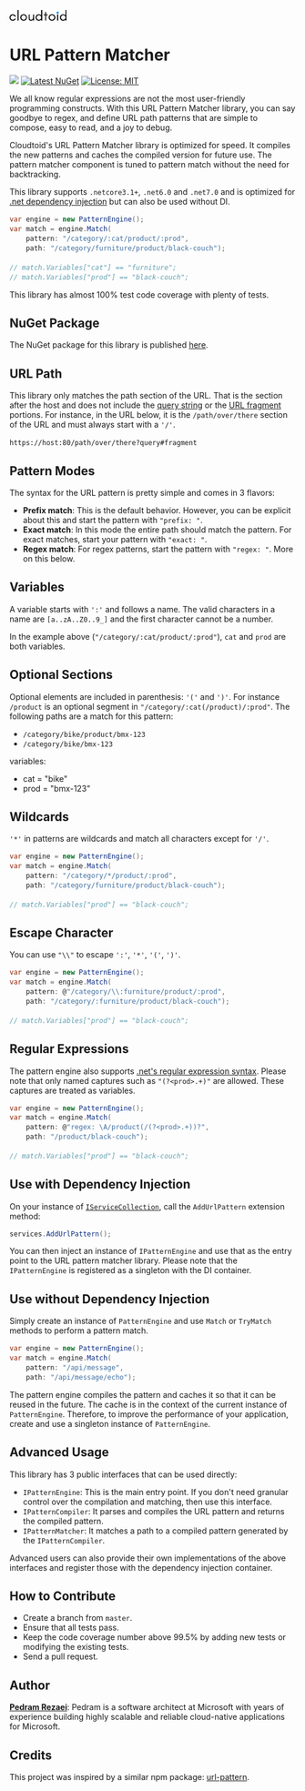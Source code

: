 [<img src="https://raw.githubusercontent.com/cloudtoid/assets/master/logos/cloudtoid-blue.svg" width="100px">][Cloudtoid]

# URL Pattern Matcher

[![][WorkflowBadgePublish]][PublishWorkflow]
[![Latest NuGet][NuGetBadge]][NuGet]
[![License: MIT][LicenseBadge]][License]

We all know regular expressions are not the most user-friendly programming constructs. With this URL Pattern Matcher library, you can say goodbye to regex, and define URL path patterns that are simple to compose, easy to read, and a joy to debug.

Cloudtoid's URL Pattern Matcher library is optimized for speed. It compiles the new patterns and caches the compiled version for future use. The pattern matcher component is tuned to pattern match without the need for backtracking.

This library supports `.netcore3.1+`, `.net6.0` and `.net7.0` and is optimized for [.net dependency injection][DI] but can also be used without DI.

```csharp
var engine = new PatternEngine();
var match = engine.Match(
    pattern: "/category/:cat/product/:prod",
    path: "/category/furniture/product/black-couch");

// match.Variables["cat"] == "furniture";
// match.Variables["prod"] == "black-couch";
```

This library has almost 100% test code coverage with plenty of tests.

## NuGet Package

The NuGet package for this library is published [here][NuGet].

## URL Path

This library only matches the path section of the URL. That is the section after the host and does not include the [query string][QueryString] or the [URL fragment][URLFragment] portions. For instance, in the URL below, it is the `/path/over/there` section of the URL and must always start with a `'/'`.

`https://host:80/path/over/there?query#fragment`

## Pattern Modes

The syntax for the URL pattern is pretty simple and comes in 3 flavors:

- **Prefix match**: This is the default behavior. However, you can be explicit about this and start the pattern with `"prefix: "`.
- **Exact match**: In this mode the entire path should match the pattern. For exact matches, start your pattern with `"exact: "`.
- **Regex match**: For regex patterns, start the pattern with `"regex: "`. More on this below.

## Variables

A variable starts with `':'` and follows a name. The valid characters in a name are `[a..zA..Z0..9_]` and the first character cannot be a number.

In the example above (`"/category/:cat/product/:prod"`), `cat` and `prod` are both variables.

## Optional Sections

Optional elements are included in parenthesis: `'('` and `')'`. For instance `/product` is an optional segment in `"/category/:cat(/product)/:prod"`. The following paths are a match for this pattern:

- `/category/bike/product/bmx-123`
- `/category/bike/bmx-123`

variables:

- cat = "bike"
- prod = "bmx-123"

## Wildcards

`'*'` in patterns are wildcards and match all characters except for `'/'`.

```csharp
var engine = new PatternEngine();
var match = engine.Match(
    pattern: "/category/*/product/:prod",
    path: "/category/furniture/product/black-couch");

// match.Variables["prod"] == "black-couch";
```

## Escape Character

You can use `"\\"` to escape `':'`, `'*'`, `'('`, `')'`.

```csharp
var engine = new PatternEngine();
var match = engine.Match(
    pattern: @"/category/\\:furniture/product/:prod",
    path: "/category/:furniture/product/black-couch");

// match.Variables["prod"] == "black-couch";
```

## Regular Expressions

The pattern engine also supports [.net's regular expression syntax][RegEx]. Please note that only named captures such as `"(?<prod>.+)"` are allowed. These captures are treated as variables.

```csharp
var engine = new PatternEngine();
var match = engine.Match(
    pattern: @"regex: \A/product(/(?<prod>.+))?",
    path: "/product/black-couch");

// match.Variables["prod"] == "black-couch";
```

## Use with Dependency Injection

On your instance of [`IServiceCollection`][IServiceCollection], call the `AddUrlPattern` extension method:

```csharp
services.AddUrlPattern();
```

You can then inject an instance of `IPatternEngine` and use that as the entry point to the URL pattern matcher library. Please note that the `IPatternEngine` is registered as a singleton with the DI container.

## Use without Dependency Injection

Simply create an instance of `PatternEngine` and use `Match` or `TryMatch` methods to perform a pattern match.

```csharp
var engine = new PatternEngine();
var match = engine.Match(
    pattern: "/api/message",
    path: "/api/message/echo");
```

The pattern engine compiles the pattern and caches it so that it can be reused in the future. The cache is in the context of the current instance of `PatternEngine`. Therefore, to improve the performance of your application, create and use a singleton instance of `PatternEngine`.

## Advanced Usage

This library has 3 public interfaces that can be used directly:

- `IPatternEngine`: This is the main entry point. If you don't need granular control over the compilation and matching, then use this interface.
- `IPatternCompiler`: It parses and compiles the URL pattern and returns the compiled pattern.
- `IPatternMatcher`: It matches a path to a compiled pattern generated by the `IPatternCompiler`.

Advanced users can also provide their own implementations of the above interfaces and register those with the dependency injection container.

## How to Contribute

- Create a branch from `master`.
- Ensure that all tests pass.
- Keep the code coverage number above 99.5% by adding new tests or modifying the existing tests.
- Send a pull request.

## Author

[**Pedram Rezaei**][PedramLinkedIn]: Pedram is a software architect at Microsoft with years of experience building highly scalable and reliable cloud-native applications for Microsoft.

## Credits

This project was inspired by a similar npm package: [url-pattern][UrlPatternJS].

[Cloudtoid]:https://github.com/cloudtoid
[License]:https://github.com/cloudtoid/url-pattern/blob/master/LICENSE
[LicenseBadge]:https://img.shields.io/badge/License-MIT-blue.svg
[NuGetBadge]:https://img.shields.io/nuget/vpre/Cloudtoid.UrlPattern
[WorkflowBadgePublish]:https://github.com/cloudtoid/url-pattern/workflows/publish/badge.svg
[PublishWorkflow]:https://github.com/cloudtoid/url-pattern/actions/workflows/publish.yml
[DI]:https://docs.microsoft.com/en-us/aspnet/core/fundamentals/dependency-injection
[NuGet]:https://www.nuget.org/packages/Cloudtoid.UrlPattern/
[QueryString]:https://en.wikipedia.org/wiki/Query_string
[URLFragment]:https://en.wikipedia.org/wiki/Fragment_identifier
[RegEx]:https://docs.microsoft.com/en-us/dotnet/standard/base-types/regular-expression-language-quick-reference
[IServiceCollection]:https://docs.microsoft.com/en-us/dotnet/api/microsoft.extensions.dependencyinjection.iservicecollection
[PedramLinkedIn]:https://www.linkedin.com/in/pedramrezaei/
[UrlPatternJS]:https://github.com/snd/url-pattern
